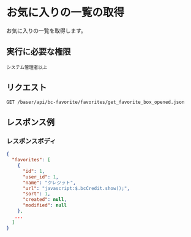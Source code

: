 # お気に入りの一覧の取得

お気に入りの一覧を取得します。

## 実行に必要な権限

```
システム管理者以上
```

## リクエスト
```
GET /baser/api/bc-favorite/favorites/get_favorite_box_opened.json
```
## レスポンス例

### レスポンスボディ

```json
{
  "favorites": [
    {
      "id": 1,
      "user_id": 1,
      "name": "クレジット",
      "url": "javascript:$.bcCredit.show();",
      "sort": 1,
      "created": null,
      "modified": null
    },
   ...
  ]
}
```
